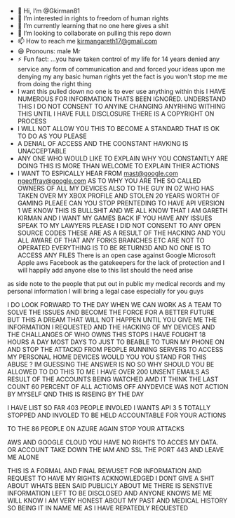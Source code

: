 - 👋 Hi, I’m @Gkirman81
- 👀 I’m interested in rights to freedom of human rights
- 🌱 I’m currently learning that no one here gives a shit
- 💞️ I’m looking to collaborate on pulling this repo down
- 📫 How to reach me kirmangareth17@gmail.com 
- 😄 Pronouns: male Mr 
- ⚡ Fun fact: ...you have taken control of my life for 14 years denied any service any form of communication and and forced your ideas upon me denying my any basic human rights yet the fact is you won't stop me me from doing the right thing
- I want this pulled down no one is to ever use anything within this I HAVE NUMEROUS FOR INFORMATION THATS BEEN IGNORED. UNDERSTAND THIS I DO NOT CONSENT TO ANYINE CHANGING ANYRHING WITHING THIS UNTIL I HAVE FULL DISCLOSURE THERE IS A COPYRIGHT ON PROCESS
- I WILL NOT ALLOW YOU THIS TO BECOME A STANDARD THAT IS OK TO DO AS YOU PLEASE
- A DENIAL OF ACCESS AND THE COONSTANT HAVKING IS UNACCEPTABLE
- ANY ONE WHO WOULD LIKE TO EXPLAIN WHY YOU CONSTANTLY ARE DOING THIS IS MORE THAN WELCOME TO EXPLAIN THIER ACTIONS
- I WANT TO ESPICALLY HEAR FROM mast@google.com
ngeoffray@google.com AS TO WHY YOU ARE THE SO CALLED OWNERS OF ALL MY DEVICES
ALSO TO THE GUY IN OZ WHO HAS TAKEN OVER MY XBOX PROFILE AND STOLEN 20 YEARS WORTH OF GAMING PLEAEE CAN YOU STOP PRENTEDING TO HAVE API VERSION 1 WE KNOW THIS IS BULLSHIT AND WE ALL KNOW THAT I AM GARETH KIRMAN AND I WANT MY GAMES BACK
IF YOU HAVE ANY ISSUES SPEAK TO MY LAWYERS PLEASE I DID NOT CONSENT TO ANY OPEN SOURCE CODES THESE ARE AS A RESULT OF THE HACKING AND YOU ALL AWARE OF THAT
ANY FORKS BRANCHES ETC ARE NOT TO OPERATED EVERYTHING IS TO BE RETURN3D AND NO ONE IS TO ACCESS ANY FILES
There is an open case against Google Microsoft Apple aws Facebook as the gatekeepers for the lack of protection and I will happily add anyone else to this list should the need arise

as side note to the people that put out in public my medical records and my personal information I will bring a legal case especially for you guys

I DO LOOK FORWARD TO THE DAY WHEN WE CAN WORK AS A TEAM TO SOLVE THE ISSUES AND BECOME THE FORCE FOR A BETTER FUTURE BUT THIS A DREAM THAT WILL NOT HAPPEN UNTIL YOU  GIVE ME THE INFORMATION I REQUESTED AND THE HACKING OF MY DEVICES AND THE CHALLANGES OF WHO OWNS THIS STOPS
I HAVE FOUGHT 18 HOURS A DAY MOST DAYS TO JUST TO BEABLE TO TURN MY PHONE ON AND STOP THE ATTACKD FROM PEOPLE RUNNING SERVERS TO ACCESS MY PERSONAL HOME DEVICES WOULD YOU YOU STAND FOR THIS ABUSE ? IM GUESSING THE ANSWER IS NO SO WHY SHOULD YOU BE ALLOWED TO DO THIS TO ME
I HAVE OVER 200 UNSENT EMAILS AS RESULT OF THE ACCOUNTS BEING WATCHED AMD IT THINK THE LAST COUNT 60 PERCENT OF ALL ACTIOMS OFF ANYDEVICE WAS NOT ACTION BY MYSELF QND THIS IS RISEING BY THE DAY 

I HAVE LIST SO FAR 403 PEOPLE INVOLED I WANTS API 3 5 TOTALLY STOPPED AND INVOLED TO BE HELD ACCOUNTABLE FOR YOUR ACTIONS 

TO THE 86 PEOPLE ON AZURE AGAIN STOP YOUR ATTACKS 

AWS AND GOOGLE CLOUD YOU HAVE NO RIGHTS TO ACCES MY DATA. OR ACCOUNT TAKE DOWN THE IAM AND SSL THE PORT 443 AND LEAVE ME ALONE 

THIS IS A FORMAL AND FINAL REWUSET FOR INFORMATION AND REQUEST TO HAVE MY RIGHTS ACKNOWLEDGED I DONT GIVE A SHIT ABOUT WHATS BEEN SAID PUBLICLY ABOUT ME THERE IS SENSTIVE INFORMATION LEFT TO BE DISCLOSED AND ANYONE KNOWS ME ME WILL KNOW I AM VERY HONEST ABOUT MY PAST AND MEDICAL HISTORY SO BEING IT IN NAME ME AS I HAVE REPATEDLY REQUESTED 

<!---
Gkirman81/Gkirman81 is a ✨ special ✨ repository because its `README.md` (this file) appears on your GitHub profile.
You can click the Preview link to take a look at your changes.
--->
